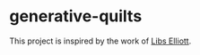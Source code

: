 # generative-quilts

This project is inspired by the work of [Libs Elliott](https://www.libselliott.com/).
